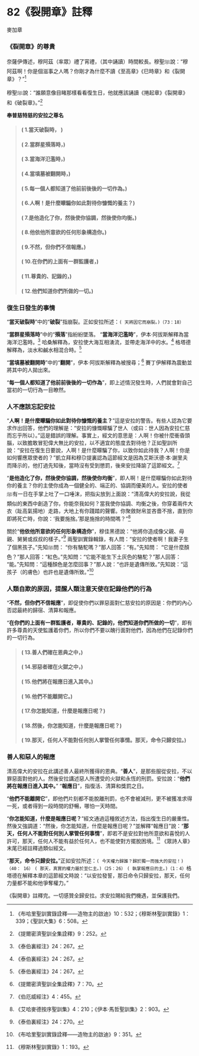 # 82《裂開章》註釋

麥加章

### 《裂開章》的尊貴

奈薩伊傳述，穆阿茲（率眾）禮了宵禮，（其中誦讀）時間較長。穆聖ﷺ說：“穆阿茲啊！你是個滋事之人嗎？你剛才為什麼不讀《至高章》《巳時章》和《裂開章》？”[^1] 

穆聖ﷺ說：“誰願意像目睹那樣看看復生日，他就應該誦讀《捲起章》《裂開章》和《破裂章》。”[^2] 

[^1]:《布哈里聖訓實錄詮釋——造物主的啟迪》10：532；《穆斯林聖訓實錄》1：339；《聖訓大集》6：508。

[^2]:《提爾密濟聖訓全集詮釋》9：252。

**奉普慈特慈的安拉之尊名**

> #### ( 1.當天破裂時， )
> #### ( 2.當群星殞落時，) 
> #### ( 3.當海洋氾濫時，) 
> #### ( 4.當墳墓被翻開時，)
> #### ( 5.每一個人都知道了他前前後後的一切作為。)
> #### ( 6.人啊！是什麼矇騙你如此對待你慷慨的養主？)
> #### ( 7.是他造化了你，然後使你協調，然後使你均衡。)
> #### ( 8.他依他所意欲的任何形象構造你。) 
> #### ( 9.不然，但你們不信報應。)
> #### ( 10.在你們的上面有一群監護者，) 
> #### ( 11.尊貴的、記錄的，)
> #### ( 12.他們知道你們所做的一切。)

### 復生日發生的事情

“**當天破裂時**”中的“**破裂**”指崩裂。正如安拉所述：`( 天將因它而崩裂。)（73：18）`

“**當群星殞落時**”中的“**殞落**”指紛紛墜落。 “**當海洋氾濫時**”，伊本·阿拔斯解釋為當海洋氾濫時。[^3] 哈桑解釋為，安拉使大海互相湧流，並帶走海洋中的水。[^4] 格塔德解釋為，淡水和鹹水相混合時。[^5] 

“**當墳墓被翻開時**”中的“**翻開**”，伊本·阿拔斯解釋為被搜尋；[^6] 賽丁伊解釋為震動並將其中的人拋出來。

“**每一個人都知道了他前前後後的一切作為**”，即上述情況發生時，人們就會對自己當初的一切行為一目瞭然。

### 人不應該忘記安拉

“**人啊！是什麼矇騙你如此對待你慷慨的養主？**”這是安拉的警告。有些人認為它要求作出回答，他們的理解是：“安拉的慷慨矇騙了世人（或曰：世人因為安拉仁慈而忘乎所以）。”這是錯誤的理解。事實上，經文的意思是：人啊！你被什麼衝昏頭腦，以致膽敢冒犯偉大無比的安拉，以不適宜的態度去對待他？正如聖訓所說：“安拉在復生日要說，人啊！是什麼矇騙了你，以致你如此待我？人啊！你是如何響應眾使者的？”凱立拜和穆尕提裏認為這節經文是因為艾斯沃德·本·謝里夫而降示的，他打過先知後，當時沒有受到懲罰，後來安拉降諭了這節經文。[^7] 

“**是他造化了你，然後使你協調，然後使你均衡**”，即人啊！是什麼矇騙你如此對待你的養主？你的主使你成為一個健全的、端正的、協調而優美的人。安拉的使者ﷺ有一日在手掌上吐了一口唾沫，把指尖放到上面說：“清高偉大的安拉說，我從類似的東西中創造了你，你能奈我如何？當我使你協調、均衡之後，你穿着兩件大衣（趾高氣揚地）走路，大地上有你踐踏的聲響。你聚斂財帛並吝嗇不捨，直到你即將死亡時，你說：‘我要施捨。’那是施捨的時間嗎？”[^8] 

關於“**他依他所意欲的任何形象構造你**”，穆佳黑德說：“他將你造成像父親、母親、舅舅或叔叔的樣子。”[^9] 兩聖訓實錄輯錄，有人問：“安拉的使者啊！我妻子生了個黑孩子。”先知ﷺ問： “你有駱駝嗎？”那人回答：“有。”先知問： “它是什麼顏色？”那人回答：“紅色。”先知問：“它能不能生下土灰色的駱駝？”那人回答： “能。”先知問：“這種顏色是怎麼回事？”那人說：“也許是遺傳所致。”先知說：“這孩子（的膚色）也許也是遺傳所致。”[^10] 

### 人類自欺的原因，提醒人類注意天使在記錄他們的行為

“**不然，但你們不信報應**”，即促使你們以罪惡面對仁慈安拉的原因是：你們的內心否認最終的歸宿、清算和報應。

“**在你們的上面有一群監護者，尊貴的、記錄的，他們知道你們所做的一切**”，即有許多尊貴的天使監護着你們，所以你們不要以醜行面對他們，因為他們在記錄你們的一切行為。

[^3]:《泰伯裏經注》24：267。

[^4]:《泰伯裏經注》24：267。

[^5]:《泰伯裏經注》24：267。

[^6]:《提爾密濟聖訓全集詮釋》7：70。

[^7]:《伯厄威經注》4：455。

[^8]:《艾哈麥德按序聖訓集》4：210；《伊本·馬哲聖訓集》2：903。

[^9]:《泰伯裏經注》24：270。

[^10]:《布哈里聖訓實錄詮釋——造物主的啟迪》9：351。

> #### ( 13.善人們確在恩典之中，) 
> #### ( 14.邪惡者確在火獄之中，)
> #### ( 15.他們將在報應日進入其中。) 
> #### ( 16.他們不能離開它。)
> #### ( 17.你怎能知道，什麼是報應日呢？)
> #### ( 18.然後，你怎能知道，什麼是報應日呢？) 
> #### ( 19.那天，任何人不能對任何別人掌管任何事情。那天，命令只歸安拉。)

### 善人和惡人的報應

清高偉大的安拉在此講述善人最終所獲得的恩典。“**善人**”，是那些服從安拉，不以罪惡面對他的人。然後安拉講述惡人所遭受的火獄和永恆的刑罰。安拉說：“**他們將在報應日進入其中。**” “**報應日**”，指復活、清算和獎罰之日。

“**他們不能離開它**”，即他們片刻都不能脫離刑罰，也不會被減刑，更不被獲准求得一死，或者得到一段時間的舒暢，哪怕一天時間。

“**你怎能知道，什麼是報應日呢？**”經文通過這種敘述方法，指出復生日的嚴重性。然後又強調道：“然後，你怎能知道，什麼是報應日呢？”並解釋“報應日”說：“**那天，任何人不能對任何別人掌管任何事情**”，即若不是安拉對他所意欲和喜悅的人許可，那天，任何人不能有益於任何人，也不能使對方擺脫困境。[^11] 《眾詩人章》末尾已經註釋過類似經文。

“**那天，命令只歸安拉。**”正如安拉所述：`( 今天權力歸誰？歸於獨一而強大的安拉！)（40： 16）` `( 那天，真實的權力屬於至仁主。)（25：26）` `( 執掌報應日的主。)（1：4）`格塔德在解釋本章的這節經文時說：“以安拉發誓，那日命令只歸安拉，那天，任何力量都不能和他爭奪權力。”

《裂開章》註釋完。一切感贊全歸安拉。求安拉賜給我們機遇，並保護我們。

[^11]:《穆斯林聖訓實錄》1：193。